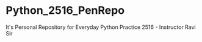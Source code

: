 # Python_2516_PenRepo
It's Personal Repository for Everyday Python Practice 2516 - Instructor Ravi Sir

